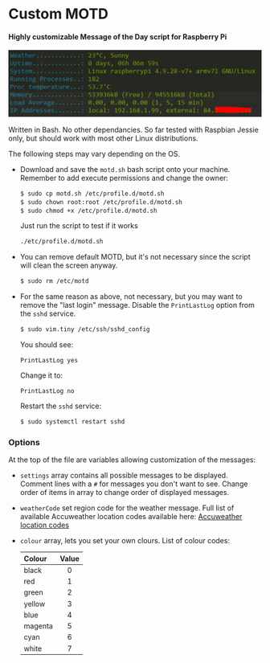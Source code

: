 Custom MOTD
====

#### Highly customizable Message of the Day script for Raspberry Pi ####

![](motd.png?raw=true "Custom MOTD")

Written in Bash. No other dependancies. So far tested with Raspbian Jessie only, but should work with most other Linux distributions.

The following steps may vary depending on the OS.

- Download and save the `motd.sh` bash script onto your machine. Remember to add execute permissions and change the owner:
  
  ```bash
  $ sudo cp motd.sh /etc/profile.d/motd.sh
  $ sudo chown root:root /etc/profile.d/motd.sh
  $ sudo chmod +x /etc/profile.d/motd.sh
  ```
    
  Just run the script to test if it works
  
  ```bash
  ./etc/profile.d/motd.sh
  ```
  
- You can remove default MOTD, but it's not necessary since the script will clean the screen anyway.
  
  ```bash
  $ sudo rm /etc/motd
  ```
  
- For the same reason as above, not necessary, but you may want to remove the "last login" message. Disable the `PrintLastLog` option from the `sshd` service.
  
  ```bash
  $ sudo vim.tiny /etc/ssh/sshd_config
  ```
  
  You should see:
  
  ```text
  PrintLastLog yes
  ```
  
  Change it to:
  
  ```text
  PrintLastLog no
  ```
  
  Restart the `sshd` service:
  
  ```bash
  $ sudo systemctl restart sshd
  ```

### Options ###

At the top of the file are variables allowing customization of the messages:

- `settings` array contains all possible messages to be displayed.
  Comment lines with a `#` for messages you don't want to see.
  Change order of items in array to change order of displayed messages.

- `weatherCode` set region code for the weather message.
  Full list of available Accuweather location codes available here: [Accuweather location codes](accuweather_location_codes.txt)

- `colour` array, lets you set your own clours. List of colour codes:

  | Colour | Value |
  |--------|:-----:|
  | black  |   0   |
  | red    |   1   |
  | green  |   2   |
  | yellow |   3   |
  | blue   |   4   |
  | magenta|   5   |
  | cyan   |   6   |
  | white  |   7   |
